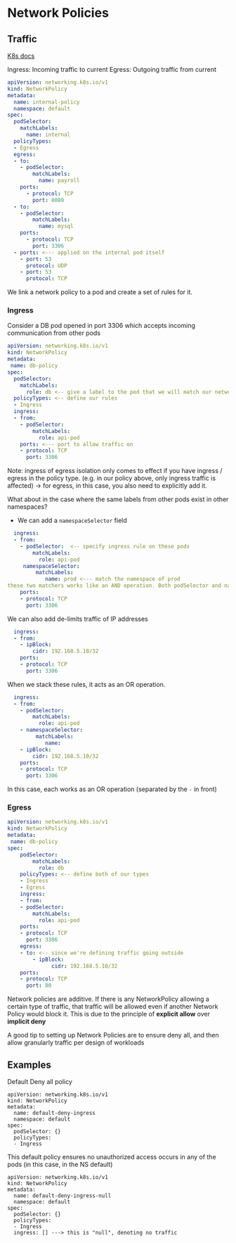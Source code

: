
# Network Policies

## Traffic
[K8s docs](https://kubernetes.io/docs/concepts/services-networking/network-policies/)

Ingress: Incoming traffic to current
Egress: Outgoing traffic from current

```YAML
apiVersion: networking.k8s.io/v1
kind: NetworkPolicy
metadata:
  name: internal-policy
  namespace: default
spec:
  podSelector:
    matchLabels:
      name: internal
  policyTypes:
  - Egress
  egress:
  - to:
    - podSelector:
        matchLabels:
          name: payroll
    ports:
      - protocol: TCP
        port: 8080
  - to:
    - podSelector:
        matchLabels:
          name: mysql
    ports:
      - protocol: TCP
        port: 3306
  - ports: <--- applied on the internal pod itself
    - port: 53
      protocol: UDP
    - port: 53
      protocol: TCP

```

We link a network policy to a pod and create a set of rules for it. 

### Ingress

Consider a DB pod opened in port 3306 which accepts incoming communication from other pods
```YAML
apiVersion: networking.k8s.io/v1
kind: NetworkPolicy
metadata:
 name: db-policy
spec:
  podSelector:
    matchLabels:
      role: db <-- give a label to the pod that we will match our networking policy with
  policyTypes: <-- define our rules
  - Ingress
  ingress:
  - from:
    - podSelector:
        matchLabels:
          role: api-pod
    ports: <--- port to allow traffic on
    - protocol: TCP
      port: 3306
```

Note: ingress of egress isolation only comes to effect if you have ingress / egress in the policy type.  (e.g. in our policy above, only ingress traffic is affected)
-> for egress, in this case, you also need to explicitly add it. 

What about in the case where the same labels from other pods exist in other namespaces?
- We can add a `namespaceSelector` field

```YAML
  ingress:
  - from:
    - podSelector:  <-- specify ingress rule on these pods
        matchLabels:
          role: api-pod
     namespaceSelector:
	     matchLabels:
			name: prod <--- match the namespace of prod 
these two matchers works like an AND operation. Both podSelector and namespaceSelector rules MUST pass
    ports: 
    - protocol: TCP
      port: 3306
```

We can also add de-limits traffic of IP addresses
```YAML
  ingress:
  - from:
	- ipBlock:
		cidr: 192.168.5.10/32
    ports: 
    - protocol: TCP
      port: 3306
```

When we stack these rules, it acts as an OR operation. 

```YAML
  ingress:
  - from:
    - podSelector:
        matchLabels:
          role: api-pod
    - namespaceSelector:
	     matchLabels:
			name: 
	- ipBlock:
		cidr: 192.168.5.10/32
    ports: 
    - protocol: TCP
      port: 3306
```
In this case, each works as an OR operation (separated by the `-` in front)


### Egress
```YAML
apiVersion: networking.k8s.io/v1
kind: NetworkPolicy
metadata:
 name: db-policy
spec:
	podSelector:
	    matchLabels:
	      role: db 
	policyTypes: <-- define both of our types 
	- Ingress
	- Egress 
	ingress:
	- from:
    - podSelector:
        matchLabels:
          role: api-pod
	ports: 
	- protocol: TCP
      port: 3306
	egress:
	- to: <-- since we're defining traffic going outside
		- ipBlock:
			  cidr: 192.168.5.10/32
    ports: 
    - protocol: TCP
      port: 80
```


Network policies are additive. If there is any NetworkPolicy allowing a certain type of traffic, that traffic will be allowed even if another Network Policy would block it. This is due to the principle of **explicit allow** over **implicit deny** 

A good tip to setting up Network Policies are to ensure deny all, and then allow granularly traffic per design of workloads

## Examples

Default Deny all policy
```
apiVersion: networking.k8s.io/v1
kind: NetworkPolicy
metadata:
  name: default-deny-ingress
  namespace: default
spec:
  podSelector: {}
  policyTypes:
  - Ingress
```

This default policy ensures no unauthorized access occurs in any of the pods (in this case, in the NS default)


```
apiVersion: networking.k8s.io/v1
kind: NetworkPolicy
metadata:
  name: default-deny-ingress-null
  namespace: default
spec:
  podSelector: {}
  policyTypes:
  - Ingress
  ingress: [] ---> this is "null", denoting no traffic
```

